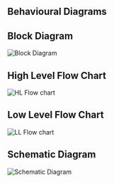 ## Behavioural Diagrams
## Block Diagram
![Block Diagram](https://user-images.githubusercontent.com/101034066/168331990-c128587c-31e8-4b0c-bba6-8a3caaa74bfd.jpeg)
## High Level Flow Chart
![HL Flow chart](https://user-images.githubusercontent.com/101034066/168323353-a377f4ae-3cb5-428e-b352-40520f493ebc.jpg)
## Low Level Flow Chart
![LL Flow chart](https://user-images.githubusercontent.com/101034066/168321051-fb700fc1-c621-4576-bfbb-d040f9cf5a35.jpg)
## Schematic Diagram
![Schematic Diagram](https://user-images.githubusercontent.com/101034066/168332403-b9eac1b6-9128-4a3d-9e16-b058b9c0d26a.jpeg)
